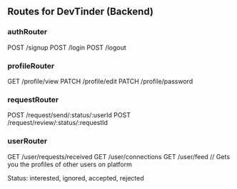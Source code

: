 ## Routes for DevTinder (Backend)

### authRouter

POST /signup
POST /login
POST /logout

### profileRouter

GET /profile/view
PATCH /profile/edit
PATCH /profile/password

### requestRouter

POST /request/send/:status/:userId
POST /request/review/:status/:requestId

### userRouter

GET /user/requests/received
GET /user/connections
GET /user/feed // Gets you the profiles of other users on platform

Status: interested, ignored, accepted, rejected
